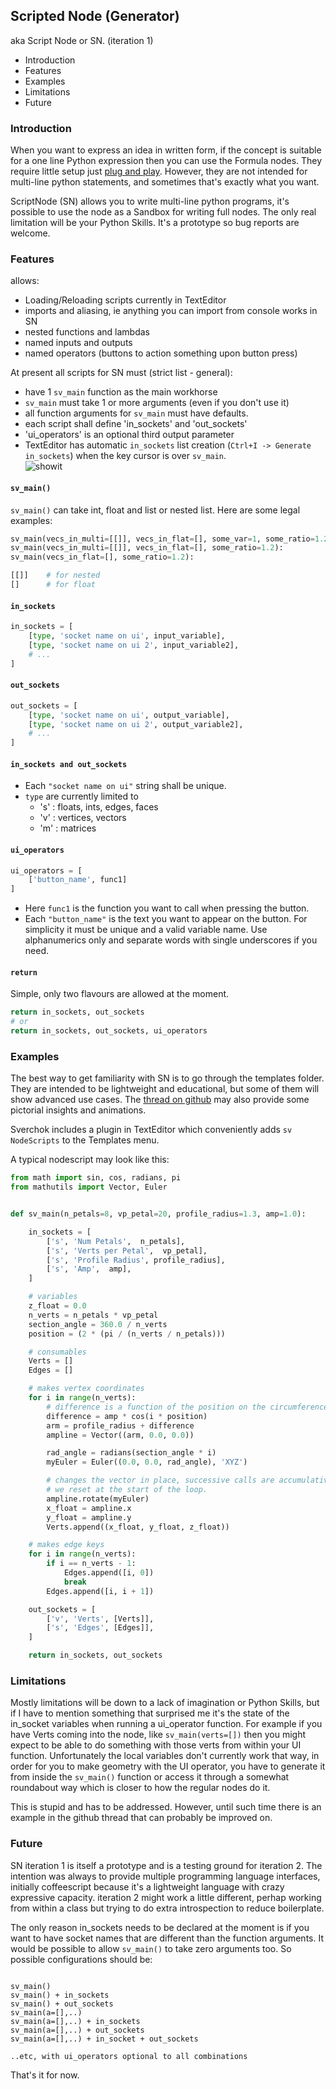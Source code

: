 ## Scripted Node (Generator)

aka Script Node or SN. (iteration 1)

- Introduction
- Features
- Examples
- Limitations
- Future

### Introduction

When you want to express an idea in written form, if the concept is suitable for a one line Python expression then you can use the Formula nodes. They require little setup just [plug and play](). However, they are not intended for multi-line python statements, and sometimes that's exactly what you want.

ScriptNode (SN) allows you to write multi-line python programs, it's possible to use the node as a Sandbox for writing full nodes. The only real limitation will be your Python Skills. It's a prototype so bug reports are welcome.

### Features

allows:
- Loading/Reloading scripts currently in TextEditor
- imports and aliasing, ie anything you can import from console works in SN
- nested functions and lambdas
- named inputs and outputs
- named operators (buttons to action something upon button press)

At present all scripts for SN must (strict list - general): 
- have 1 `sv_main` function as the main workhorse
- `sv_main` must take 1 or more arguments (even if you don't use it)
- all function arguments for `sv_main` must have defaults.
- each script shall define 'in_sockets' and 'out_sockets'
- 'ui_operators' is an optional third output parameter
- TextEditor has automatic `in_sockets` list creation (`Ctrl+I -> Generate in_sockets`) when the key cursor is over `sv_main`.  
    ![showit](https://cloud.githubusercontent.com/assets/619340/2854040/e6351180-d14b-11e3-8055-b3d8c707675d.gif) 


#### `sv_main()`

`sv_main()` can take int, float and list or nested list. Here are some legal examples:

```python
sv_main(vecs_in_multi=[[]], vecs_in_flat=[], some_var=1, some_ratio=1.2):
sv_main(vecs_in_multi=[[]], vecs_in_flat=[], some_ratio=1.2):
sv_main(vecs_in_flat=[], some_ratio=1.2):

[[]]    # for nested
[]      # for float

```

#### `in_sockets`

```python
in_sockets = [
    [type, 'socket name on ui', input_variable],
    [type, 'socket name on ui 2', input_variable2],
    # ...
]
```

#### `out_sockets`

```python
out_sockets = [
    [type, 'socket name on ui', output_variable],
    [type, 'socket name on ui 2', output_variable2],
    # ...
]
```

#### `in_sockets and out_sockets`

- Each `"socket name on ui"` string shall be unique.
- `type` are currently limited to
   - 's' : floats, ints, edges, faces
   - 'v' : vertices, vectors
   - 'm' : matrices

#### `ui_operators`

```python
ui_operators = [
    ['button_name', func1]
] 
```
- Here `func1` is the function you want to call when pressing the button.
- Each `"button_name"` is the text you want to appear on the button. For simplicity it must be unique and a valid variable name. Use alphanumerics only and separate words with single underscores if you need.

#### `return`

Simple, only two flavours are allowed at the moment.
```python
return in_sockets, out_sockets
# or
return in_sockets, out_sockets, ui_operators
```

### Examples

The best way to get familiarity with SN is to go through the templates folder. They are intended to be lightweight and educational, but some of them will show
advanced use cases. The [thread on github](https://github.com/nortikin/sverchok/issues/85) may also provide some pictorial insights and animations.

Sverchok includes a plugin in TextEditor which conveniently adds `sv NodeScripts` to the Templates menu.

A typical nodescript may look like this:

```python
from math import sin, cos, radians, pi
from mathutils import Vector, Euler


def sv_main(n_petals=8, vp_petal=20, profile_radius=1.3, amp=1.0):

    in_sockets = [
        ['s', 'Num Petals',  n_petals],
        ['s', 'Verts per Petal',  vp_petal],
        ['s', 'Profile Radius', profile_radius],
        ['s', 'Amp',  amp],
    ]

    # variables
    z_float = 0.0
    n_verts = n_petals * vp_petal
    section_angle = 360.0 / n_verts
    position = (2 * (pi / (n_verts / n_petals)))

    # consumables
    Verts = []
    Edges = []

    # makes vertex coordinates
    for i in range(n_verts):
        # difference is a function of the position on the circumference
        difference = amp * cos(i * position)
        arm = profile_radius + difference
        ampline = Vector((arm, 0.0, 0.0))

        rad_angle = radians(section_angle * i)
        myEuler = Euler((0.0, 0.0, rad_angle), 'XYZ')

        # changes the vector in place, successive calls are accumulative
        # we reset at the start of the loop.
        ampline.rotate(myEuler)
        x_float = ampline.x
        y_float = ampline.y
        Verts.append((x_float, y_float, z_float))

    # makes edge keys
    for i in range(n_verts):
        if i == n_verts - 1:
            Edges.append([i, 0])
            break
        Edges.append([i, i + 1])

    out_sockets = [
        ['v', 'Verts', [Verts]],
        ['s', 'Edges', [Edges]],
    ]

    return in_sockets, out_sockets
```


### Limitations

Mostly limitations will be down to a lack of imagination or Python Skills, but if I have to mention something that surprised me it's the state of the in_socket variables when running a ui_operator function. For example if you have Verts coming into the node, like `sv_main(verts=[])` then you might expect to be able to do something with those verts from within your UI function. Unfortunately the local variables don't currently work that way, in order for you to make geometry with the UI operator, you have to generate it from inside the `sv_main()` function or access it through a somewhat roundabout way which is closer to how the regular nodes do it.

This is stupid and has to be addressed. However, until such time there is an example in the github thread that can probably be improved on.

### Future

SN iteration 1 is itself a prototype and is a testing ground for iteration 2. The intention was always to provide multiple programming language interfaces, initially coffeescript because it's a lightweight language with crazy expressive capacity. iteration 2 might work a little different, perhap working from within a class but trying to do extra introspection to reduce boilerplate.

The only reason in_sockets needs to be declared at the moment is if you want to have socket names that are different than the function arguments. It would be possible to allow `sv_main()` to take zero arguments too. So possible configurations should be:

```text

sv_main()
sv_main() + in_sockets
sv_main() + out_sockets
sv_main(a=[],..)
sv_main(a=[],..) + in_sockets
sv_main(a=[],..) + out_sockets
sv_main(a=[],..) + in_socket + out_sockets

..etc, with ui_operators optional to all combinations
```

That's it for now.
